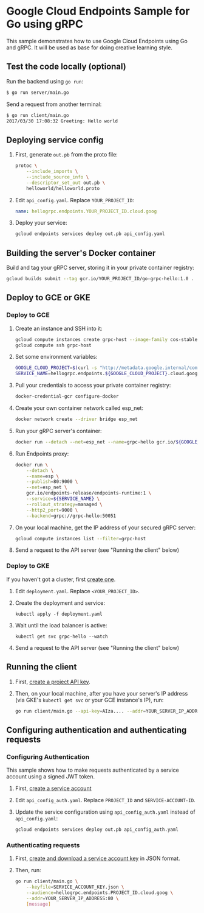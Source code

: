 # Google Cloud Endpoints Sample for Go using gRPC

This sample demonstrates how to use Google Cloud Endpoints using Go and gRPC.
It will be used as base for doing creative learning style.

## Test the code locally (optional)

Run the backend using `go run`:

```bash
$ go run server/main.go
```

Send a request from another terminal:

```bash
$ go run client/main.go
2017/03/30 17:08:32 Greeting: Hello world
```

## Deploying service config

1. First, generate `out.pb` from the proto file:

    ```bash
    protoc \
        --include_imports \
        --include_source_info \
        --descriptor_set_out out.pb \
        helloworld/helloworld.proto
    ```

1. Edit `api_config.yaml`. Replace `YOUR_PROJECT_ID`:

    ```yaml
    name: hellogrpc.endpoints.YOUR_PROJECT_ID.cloud.goog
    ```

1. Deploy your service:

    ```bash
    gcloud endpoints services deploy out.pb api_config.yaml
    ```

## Building the server's Docker container

Build and tag your gRPC server, storing it in your private container registry:

```bash
gcloud builds submit --tag gcr.io/YOUR_PROJECT_ID/go-grpc-hello:1.0 .
```

## Deploy to GCE or GKE

### Deploy to GCE

1. Create an instance and SSH into it:

    ```bash
    gcloud compute instances create grpc-host --image-family cos-stable --image-project cos-cloud --tags=http-server
    gcloud compute ssh grpc-host
    ```

1. Set some environment variables:

    ```bash
    GOOGLE_CLOUD_PROJECT=$(curl -s "http://metadata.google.internal/computeMetadata/v1/project/project-id" -H "Metadata-Flavor: Google")
    SERVICE_NAME=hellogrpc.endpoints.${GOOGLE_CLOUD_PROJECT}.cloud.goog
    ```

1. Pull your credentials to access your private container registry:

    ```bash
    docker-credential-gcr configure-docker
    ```

1. Create your own container network called esp_net:

    ```bash
    docker network create --driver bridge esp_net
    ```

1. Run your gRPC server's container:

    ```bash
    docker run --detach --net=esp_net --name=grpc-hello gcr.io/${GOOGLE_CLOUD_PROJECT}/go-grpc-hello:1.0
    ```

1. Run Endpoints proxy:

    ```bash
    docker run \
        --detach \
        --name=esp \
        --publish=80:9000 \
        --net=esp_net \
        gcr.io/endpoints-release/endpoints-runtime:1 \
        --service=${SERVICE_NAME} \
        --rollout_strategy=managed \
        --http2_port=9000 \
        --backend=grpc://grpc-hello:50051
    ```

1. On your local machine, get the IP address of your secured gRPC server:

    ```bash
    gcloud compute instances list --filter=grpc-host
    ```

1. Send a request to the API server (see "Running the client" below)

### Deploy to GKE

If you haven't got a cluster, first [create one](https://cloud.google.com/kubernetes-engine/docs/how-to/creating-a-container-cluster).

1. Edit `deployment.yaml`. Replace `<YOUR_PROJECT_ID>`.

1. Create the deployment and service:

    ```
    kubectl apply -f deployment.yaml
    ```

1. Wait until the load balancer is active:

    ```
    kubectl get svc grpc-hello --watch
    ```

1. Send a request to the API server (see "Running the client" below)

## Running the client

1. First, [create a project API key](https://console.developers.google.com/apis/credentials).

1. Then, on your local machine, after you have your server's IP address (via
   GKE's `kubectl get svc` or your GCE instance's IP), run:

    ```bash
    go run client/main.go --api-key=AIza.... --addr=YOUR_SERVER_IP_ADDRESS:80 [message]
    ```

[1]: https://cloud.google.com/endpoints/docs/quickstarts

## Configuring authentication and authenticating requests

### Configuring Authentication

This sample shows how to make requests authenticated by a service account using a signed JWT token.

1. First, [create a service account](https://console.developers.google.com/apis/credentials)

1. Edit `api_config_auth.yaml`. Replace `PROJECT_ID` and `SERVICE-ACCOUNT-ID`.

1. Update the service configuration using `api_config_auth.yaml` instead of `api_config.yaml`:

    ```bash
    gcloud endpoints services deploy out.pb api_config_auth.yaml
    ```

### Authenticating requests

1. First, [create and download a service account key](https://console.developers.google.com/apis/credentials) in JSON format.

1. Then, run:

    ```bash
    go run client/main.go \
        --keyfile=SERVICE_ACCOUNT_KEY.json \
        --audience=hellogrpc.endpoints.PROJECT_ID.cloud.goog \
        --addr=YOUR_SERVER_IP_ADDRESS:80 \
        [message]
    ```
